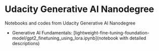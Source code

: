 # Udacity Generative AI Nanodegree
Notebooks and codes from Udacity Generative AI Nanodegree

- Generative AI Fundamentals: [lightweight-fine-tuning-foundation-model/gpt2_finetuning_using_lora.ipynb](notebook with detailed descriptions)
